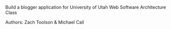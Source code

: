 Build a blogger application for University of Utah Web Software Architecture Class

Authors: Zach Toolson & Michael Call
